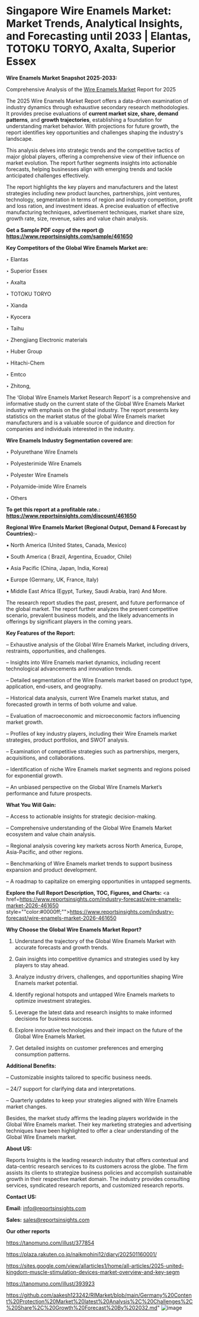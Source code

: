 # Singapore Wire Enamels Market: Market Trends, Analytical Insights, and Forecasting until 2033 | Elantas, TOTOKU TORYO, Axalta, Superior Essex

<strong>Wire Enamels Market Snapshot 2025-2033:</strong>

Comprehensive Analysis of the <a href=https://www.reportsinsights.com/sample/461650>Wire Enamels Market</a> Report for 2025

The 2025 Wire Enamels Market Report offers a data-driven examination of industry dynamics through exhaustive secondary research methodologies. It provides precise evaluations of <strong>current market size, share, demand patterns</strong>, and <strong>growth trajectories</strong>, establishing a foundation for understanding market behavior. With projections for future growth, the report identifies key opportunities and challenges shaping the industry's landscape.

This analysis delves into strategic trends and the competitive tactics of major global players, offering a comprehensive view of their influence on market evolution. The report further segments insights into actionable forecasts, helping businesses align with emerging trends and tackle anticipated challenges effectively.

The report highlights the key players and manufacturers and the latest strategies including new product launches, partnerships, joint ventures, technology, segmentation in terms of region and industry competition, profit and loss ration, and investment ideas. A precise evaluation of effective manufacturing techniques, advertisement techniques, market share size, growth rate, size, revenue, sales and value chain analysis.

<strong>Get a Sample PDF copy of the report @ <a href=https://www.reportsinsights.com/sample/461650 style=color:#0000ff;>https://www.reportsinsights.com/sample/461650</a></strong>

<strong>Key Competitors of the Global Wire Enamels Market are:</strong>

‣ Elantas

‣ Superior Essex

‣ Axalta

‣ TOTOKU TORYO

‣ Xianda

‣ Kyocera

‣ Taihu

‣ Zhengjiang Electronic materials

‣ Huber Group

‣ Hitachi-Chem

‣ Emtco

‣ Zhitong,

The ‘Global Wire Enamels Market Research Report’ is a comprehensive and informative study on the current state of the Global Wire Enamels Market industry with emphasis on the global industry. The report presents key statistics on the market status of the global Wire Enamels market manufacturers and is a valuable source of guidance and direction for companies and individuals interested in the industry.

<strong>Wire Enamels Industry Segmentation covered are:</strong>

‣ Polyurethane Wire Enamels 

‣ Polyesterimide Wire Enamels 

‣ Polyester Wire Enamels 

‣ Polyamide-imide Wire Enamels

‣ Others

<strong>To get this report at a profitable rate.: <a href=https://www.reportsinsights.com/discount/461650 style=color:#0000ff;>https://www.reportsinsights.com/discount/461650</a></strong>

<strong>Regional Wire Enamels Market (Regional Output, Demand &amp; Forecast by Countries):-</strong>

• North America (United States, Canada, Mexico)

• South America ( Brazil, Argentina, Ecuador, Chile)

• Asia Pacific (China, Japan, India, Korea)

• Europe (Germany, UK, France, Italy)

• Middle East Africa (Egypt, Turkey, Saudi Arabia, Iran) And More.

The research report studies the past, present, and future performance of the global market. The report further analyzes the present competitive scenario, prevalent business models, and the likely advancements in offerings by significant players in the coming years.

<strong>Key Features of the Report:</strong>

– Exhaustive analysis of the Global Wire Enamels Market, including drivers, restraints, opportunities, and challenges.

– Insights into Wire Enamels market dynamics, including recent technological advancements and innovation trends.

– Detailed segmentation of the Wire Enamels market based on product type, application, end-users, and geography.

– Historical data analysis, current Wire Enamels market status, and forecasted growth in terms of both volume and value.

– Evaluation of macroeconomic and microeconomic factors influencing market growth.

– Profiles of key industry players, including their Wire Enamels market strategies, product portfolios, and SWOT analysis.

– Examination of competitive strategies such as partnerships, mergers, acquisitions, and collaborations.

– Identification of niche Wire Enamels market segments and regions poised for exponential growth.

– An unbiased perspective on the Global Wire Enamels Market’s performance and future prospects.

<strong>What You Will Gain:</strong>

– Access to actionable insights for strategic decision-making.

– Comprehensive understanding of the Global Wire Enamels Market ecosystem and value chain analysis.

– Regional analysis covering key markets across North America, Europe, Asia-Pacific, and other regions.

– Benchmarking of Wire Enamels market trends to support business expansion and product development.

– A roadmap to capitalize on emerging opportunities in untapped segments.

<strong>Explore the Full Report Description, TOC, Figures, and Charts:</strong>
<a href=https://www.reportsinsights.com/industry-forecast/wire-enamels-market-2026-461650 style=""color:#0000ff;"">https://www.reportsinsights.com/industry-forecast/wire-enamels-market-2026-461650</a>

<strong>Why Choose the Global Wire Enamels Market Report?</strong>

1. Understand the trajectory of the Global Wire Enamels Market with accurate forecasts and growth trends.

2. Gain insights into competitive dynamics and strategies used by key players to stay ahead.

3. Analyze industry drivers, challenges, and opportunities shaping Wire Enamels market potential.

4. Identify regional hotspots and untapped Wire Enamels markets to optimize investment strategies.

5. Leverage the latest data and research insights to make informed decisions for business success.

6. Explore innovative technologies and their impact on the future of the Global Wire Enamels Market.

7. Get detailed insights on customer preferences and emerging consumption patterns.

<strong>Additional Benefits:</strong>

– Customizable insights tailored to specific business needs.

– 24/7 support for clarifying data and interpretations.

– Quarterly updates to keep your strategies aligned with Wire Enamels market changes.

Besides, the market study affirms the leading players worldwide in the Global Wire Enamels market. Their key marketing strategies and advertising techniques have been highlighted to offer a clear understanding of the Global Wire Enamels market.

<strong><strong>About US</strong>:</strong>

Reports Insights is the leading research industry that offers contextual and data-centric research services to its customers across the globe. The firm assists its clients to strategize business policies and accomplish sustainable growth in their respective market domain. The industry provides consulting services, syndicated research reports, and customized research reports.

<strong>Contact US:</strong>

<p class=><b>Email:</b> <a href=mailto:info@reportsinsights.com>info@reportsinsights.com</a></p>
<p class=><b>Sales:</b> <a href=mailto:sales@reportsinsights.com>sales@reportsinsights.com</a></p>

<strong>Our other reports</strong>

<a href=https://tanomuno.com/illust/377854>https://tanomuno.com/illust/377854</a>

<a href=https://plaza.rakuten.co.jp/naikmohini12/diary/202501160001/>https://plaza.rakuten.co.jp/naikmohini12/diary/202501160001/</a>

<a href=https://sites.google.com/view/allarticles1/home/all-articles/2025-united-kingdom-muscle-stimulation-devices-market-overview-and-key-segm>https://sites.google.com/view/allarticles1/home/all-articles/2025-united-kingdom-muscle-stimulation-devices-market-overview-and-key-segm</a>

<a href=https://tanomuno.com/illust/393923>https://tanomuno.com/illust/393923</a>

<a href=https://github.com/aakesh123242/RIMarket/blob/main/Germany%20Content%20Protection%20Market%20latest%20Analysis%2C%20Challenges%2C%20Share%2C%20Growth%20Forecast%20By%202032.md>https://github.com/aakesh123242/RIMarket/blob/main/Germany%20Content%20Protection%20Market%20latest%20Analysis%2C%20Challenges%2C%20Share%2C%20Growth%20Forecast%20By%202032.md</a>"
![image](https://github.com/user-attachments/assets/cd56ef7a-242e-479e-b274-d5f313400a7f)
